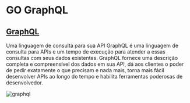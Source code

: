 # GO GraphQL


## [GraphQL](https://graphql.org/learn/)

  Uma linguagem de consulta para sua API
  GraphQL é uma linguagem de consulta para APIs e um tempo de execução 
  para atender a essas consultas com seus dados existentes. 
  GraphQL fornece uma descrição completa e compreensível dos dados em sua API, 
  dá aos clientes o poder de pedir exatamente o que precisam e nada mais, 
  torna mais fácil desenvolver APIs ao longo do tempo e habilita ferramentas poderosas de desenvolvedor.
  
  ![graphql](https://upload.wikimedia.org/wikipedia/commons/1/17/GraphQL_Logo.svg)

